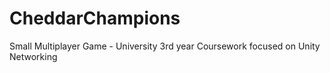 # CheddarChampions
Small Multiplayer Game - University 3rd year Coursework focused on Unity Networking
